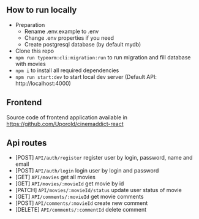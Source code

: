 ## How to run locally
- Preparation
  - Rename .env.example to .env
  - Change .env properties if you need
  - Create postgresql database (by default mydb)
- Clone this repo
- `npm run typeorm:cli:migration:run` to run migration and fill database with movies
- `npm i` to install all required dependencies
- `npm run start:dev` to start local dev server (Default API: http://localhost:4000)

## Frontend
Source code of frontend application available in https://github.com/Uporold/cinemaddict-react

## Api routes
- [POST] `API/auth/register` register user by login, password, name and email
- [POST] `API/auth/login` login user by login and password
- [GET] `API/movies` get all movies
- [GET] `API/movies/:movieId` get movie by id
- [PATCH] `API/movies/:movieId/status` update user status of movie
- [GET] `API/comments/:movieId` get movie comments
- [POST] `API/comments/:movieId` create new comment
- [DELETE] `API/comments/:commentId` delete comment
